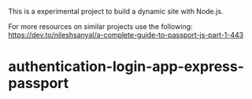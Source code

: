 This is a experimental project to build a dynamic site with Node.js.

For more resources on similar projects use the following:
https://dev.to/nileshsanyal/a-complete-guide-to-passport-js-part-1-443
# authentication-login-app-express-passport
